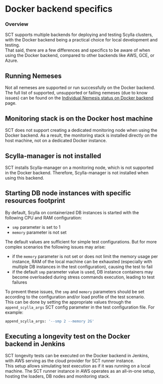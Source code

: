 # Docker backend specifics

### Overview
SCT supports multiple backends for deploying and testing Scylla clusters, with the Docker backend being a practical choice for local development and testing.<br>
That said, there are a few differences and specifics to be aware of when using the Docker backend, compared to other backends like AWS, GCE, or Azure.

## Running Nemeses
Not all nemeses are supported or run successfully on the Docker backend.<br>
The full list of supported, unsupported or failing nemeses (due to know issues) can be found on the [Individual Nemesis status on Docker backend](docs/docker-backend-nemesis.md) page.

## Monitoring stack is on the Docker host machine
SCT does not support creating a dedicated monitoring node when using the Docker backend. As a result, the monitoring stack is installed directly on the host machine, not on a dedicated Docker instance.

## Scylla-manager is not installed
SCT installs Scylla-manager on a monitoring node, which is not supported in the Docker backend. Therefore, Scylla-manager is not installed when using this backend.

## Starting DB node instances with specific resources footprint
By default, Scylla on containerized DB instances is started with the following CPU and RAM configuration:
- `smp` parameter is set to 1
- `memory` parameter is not set

The default values are sufficient for simple test configurations. But for more complex scenarios the following issues may arise:
- if the `memory` parameter is not set or does not limit the memory usage per instance, RAM of the local machine can be exhausted (especially with multiple DB instances in the test configuration), causing the test to fail
- if the default `smp` parameter value is used, DB instance containers may become overloaded during stress commands execution, leading to test failures

To prevent these issues, the `smp` and `memory` parameters should be set according to the configuration and/or load profile of the test scenario.<br>
This can be done by setting the appropriate values through the `append_scylla_args` SCT config parameter in the test configuration file. For example:
```bash
append_scylla_args: '--smp 2 --memory 2G'
```

## Executing a longevity test on the Docker backend in Jenkins
SCT longevity tests can be executed on the Docker backend in Jenkins, with AWS serving as the cloud provider for SCT runner instance.<br>
This setup allows simulating test execution as if it was running on a local machine. The SCT runner instance in AWS operates as an all-in-one setup, hosting the loaders, DB nodes and monitoring stack.
